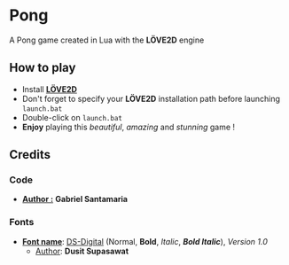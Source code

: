 # Pong
 A Pong game created in Lua with the **LÖVE2D** engine



## How to play
* Install **[LÖVE2D](https://love2d.org/)**
* Don't forget to specify your **LÖVE2D** installation path before launching `launch.bat`
* Double-click on ```launch.bat```
* **Enjoy** playing this *beautiful*, *amazing* and *stunning* game !

## Credits
### Code
* **<ins>Author :</ins>** **Gabriel Santamaria**
### Fonts
* **<ins>Font name</ins>**: [DS-Digital](https://www.dafont.com/fr/ds-digital.font) (Normal, **Bold**, *Italic*, ***Bold Italic***), *Version 1.0*
    * <ins>Author</ins>: **Dusit Supasawat**
